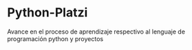 # Python-Platzi
Avance en el proceso de aprendizaje respectivo al lenguaje de programación python y proyectos 
